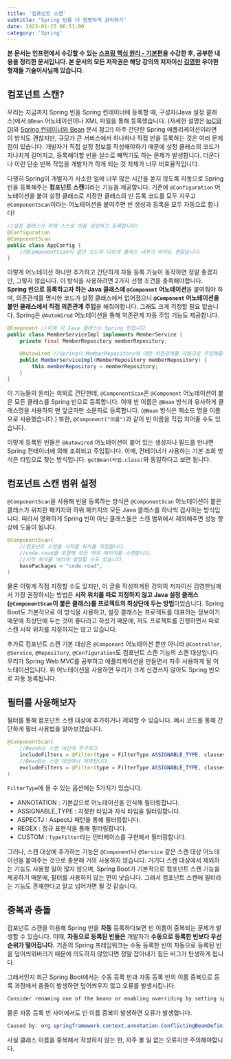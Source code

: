 ```yaml
---
title: '컴포넌트 스캔'
subtitle: 'Spring 빈을 더 현명하게 관리하기'
date: 2023-01-15 06:51:00
category: 'Spring'
---
```


**본 문서는 인프런에서 수강할 수 있는 [스프링 핵심 원리 - 기본편](https://inflearn.com/course/스프링-핵심-원리-기본편)을 수강한 후, 공부한 내용을 정리한 문서입니다. 본 문서의 모든 저작권은 해당 강의의 저자이신 [김영한](https://inflearn.com/users/@yh) 우아한형제들 기술이사님께 있습니다.**

## 컴포넌트 스캔?

우리는 지금까지 Spring 빈을 Spring 컨테이너에 등록할 때, 구성자(Java 설정 클래스)에서 `@Bean` 어노테이션이나 XML 파일을 통해 등록했습니다. (자세한 설명은 [IoC와 DI](https://blog.coderoad.kr/iocanddi)와 [Spring 컨테이너와 Bean](https://blog.coderoad.kr/containerandbean) 문서 참고!) 아주 간단한 Spring 애플리케이션이라면 이 방식도 괜찮지만, 규모가 큰 서비스에서 하나하나 직접 빈을 등록하는 것은 여러 문제점이 있습니다. 개발자가 직접 설정 정보를 작성해야하기 때문에 설정 클래스의 코드가 지나치게 길어지고, 등록해야할 빈을 실수로 빼먹기도 하는 문제가 발생합니다. 더군다나 이런 단순 반복 작업을 개발자가 하게 되는 것 자체가 너무 비효율적입니다.

다행히 Spring이 개발자가 사소한 일에 너무 많은 시간을 쏟지 않도록 자동으로 Spring 빈을 등록해주는 **컴포넌트 스캔**이라는 기능을 제공합니다. 기존에 `@Configuration` 어노테이션을 붙여 설정 클래스로 지정한 클래스의 빈 등록 코드를 모두 지우고 `@ComponentScan`이라는 어노테이션을 붙여주면 빈 생성과 등록을 모두 자동으로 합니다!

```java
//설정 클래스가 이제 스스로 빈을 생성하고 등록합니다!
@Configuration
@ComponentScan
public class AppConfig {
    //@ComponentScan이 없던 코드와 다르게 클래스 내부가 비어도 괜찮습니다.
}
```

이렇게 어노테이션 하나만 추가하고 간단하게 자동 등록 기능이 동작하면 정말 좋겠지만, 그렇지 않습니다. 이 방식을 사용하려면 2가지 선행 조건을 충족해야합니다. **Spring 빈으로 등록하고자 하는 Java 클래스에 `@Component` 어노테이션**을 붙여줘야 하며, 의존관계를 명시한 코드가 설정 클래스에서 없어졌으니 **`@Component` 어노테이션을 붙인 클래스에서 직접 의존관계 주입**을 해줘야합니다. 그래도 크게 걱정할 필요 없습니다. Spring은 `@AutoWired` 어노테이션을 통해 의존관계 자동 주입 기능도 제공합니다.

```java
@Component //이제 이 Java 클래스는 Spring 빈입니다.
public class MemberServiceImpl implements MemberService {
    private final MemberRepository memberRepository;

    @Autowired //Spring이 MemberRepository에 대한 의존관계를 자동으로 주입해줍니다.
    public MemberServiceImpl(MemberRepository memberRepository) {
        this.memberRepository = memberRepository;
    }
}
```

이 기능들의 원리는 의외로 간단한데, `@ComponentScan`은 `@Component` 어노테이션이 붙은 모든 클래스를 Spring 빈으로 등록합니다. 이때 빈 이름은 `@Bean` 방식과 유사하게 클래스명을 사용하되 맨 앞글자만 소문자로 등록합니다. (`@Bean` 방식은 메소드 명을 이름으로 사용했습니다.) 또한, `@Component("이름")`과 같이 빈 이름을 직접 지어줄 수도 있습니다.

이렇게 등록된 빈들은 `@Autowired` 어노테이션이 붙어 있는 생성자나 필드를 만나면 Spring 컨테이너에 의해 조회되고 주입됩니다. 이때, 컨테이너가 사용하는 기본 조회 방식은 타입으로 찾는 방식입니다. `getBean(타입.class)`와 동일하다고 보면 됩니다.

## 컴포넌트 스캔 범위 설정

`@ComponentScan`을 사용해 빈을 등록하는 방식은 `@ComponentScan` 어노테이션이 붙은 클래스가 위치한 패키지와 하위 패키지의 모든 Java 클래스를 하나씩 검사하는 방식입니다. 따라서 명확하게 Spring 빈이 아닌 클래스들은 스캔 범위에서 제외해주면 성능 향상에 도움이 됩니다.

```java
@ComponentScan(
    //컴포넌트 스캔을 시작할 위치를 지정합니다.
    //code.road를 포함해 모든 하위 패키지를 스캔합니다.
    //시작 위치를 여러개 설정할 수도 있습니다.
    basePackages = "code.road",
)
```

물론 이렇게 직접 지정할 수도 있지만, 이 글을 작성하게된 강의의 저자이신 김영한님께서 가장 권장하시는 방법은 **시작 위치를 따로 지정하지 않고 Java 설정 클래스(`@ComponentScan`이 붙은 클래스)를 프로젝트의 최상단에 두는 방법**이었습니다. Spring Boot도 기본적으로 이 방식을 사용하고, 설정 클래스는 프로젝트를 대표하는 정보이기 때문에 최상단에 두는 것이 좋다라고 하셨기 때문에, 저도 프로젝트를 진행하면서 따로 스캔 시작 위치를 지정하지는 않고 있습니다.

추가로 컴포넌트 스캔 기본 대상은 `@Component` 어노테이션 뿐만 아니라 `@Controller`, `@Service`, `@Repository`, `@Configuration`도 컴포넌트 스캔 기능의 스캔 대상입니다. 우리가 Spring Web MVC를 공부하고 애플리케이션을 만들면서 자주 사용하게 될 어노테이션입니다. 위 어노테이션을 사용하면 우리가 크게 신경쓰지 않아도 Spring 빈으로 자동 등록됩니다.

## 필터를 사용해보자

필터를 통해 컴포넌트 스캔 대상에 추가하거나 제외할 수 있습니다. 예시 코드를 통해 간단하게 필터 사용법을 알아보겠습니다.

```java
@ComponentScan(
    //BeanA는 스캔 대상에 추가되고
    includeFilters = @Filter(type = FilterType.ASSIGNABLE_TYPE, classes = BeanA.class),
    //BeanB는 스캔 대상에서 제외됩니다.
    excludeFilters = @Filter(type = FilterType.ASSIGNABLE_TYPE, classes = BeanB.class)
)
```

`FilterType`에 올 수 있는 옵션에는 5가지가 있습니다.

- ANNOTATION : 기본값으로 어노테이션을 인식해 필터링합니다.
- ASSIGNABLE_TYPE : 지정한 타입과 자식 타입을 필터링합니다.
- ASPECTJ : AspectJ 패턴을 통해 필터링합니다.
- REGEX : 정규 표현식을 통해 필터링합니다.
- CUSTOM : `TypeFilter`라는 인터페이스를 구현해서 필터링합니다.

그러나, 스캔 대상에 추가하는 기능은 `@Component`나 `@Service` 같은 스캔 대상 어노테이션을 붙여주는 것으로 충분해 거의 사용하지 않습니다. 거기다 스캔 대상에서 제외하는 기능도 사용할 일이 많지 않으며, Spring Boot가 기본적으로 컴포넌트 스캔 기능을 제공하기 때문에, 필터를 사용하지 않는 편이 낫습니다. 그래서 컴포넌트 스캔에 필터라는 기능도 존재한다고 알고 넘어가면 될 것 같습니다.

## 중복과 충돌

컴포넌트 스캔을 이용해 Spring 빈을 **자동** 등록하다보면 빈 이름이 중복되는 문제가 발생할 수 있습니다. 이때, **자동으로 등록된 빈들은** 개발자가 **수동으로 등록한 빈보다 우선 순위가 떨어집니다.** 기존의 Spring 프레임워크는 수동 등록한 빈이 자동으로 등록된 빈을 덮어씌워버리기 때문에 의도하지 않았다면 정말 잡아내기 힘든 버그가 탄생하게 됩니다.

그래서인지 최근 Spring Boot에서는 수동 등록 빈과 자동 등록 빈의 이름 중복으로 등록 과정에서 충돌이 발생하면 덮어씌우지 않고 오류를 발생시킵니다.

```java
Consider renaming one of the beans or enabling overriding by setting spring.main.allow-bean-definition-overriding=true
```

물론 자동 등록 빈 사이에서도 빈 이름 중복이 발생하면 오류가 발생합니다.

```java
Caused by: org.springframework.context.annotation.ConflictingBeanDefinitionException: ...
```

사실 클래스 이름을 중복해서 작성하지 않는 한, 자주 볼 일 없는 오류지만 주의해야합니다.

